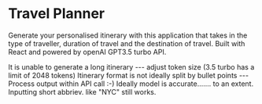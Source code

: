 # Travel Planner

Generate your personalised itinerary with this application that takes in the type of traveller, duration of travel and the destination of travel. 
Built with React and powered by openAI GPT3.5 turbo API. 

It is unable to generate a long itinerary --- adjust token size (3.5 turbo has a limit of 2048 tokens) 
Itinerary format is not ideally split by bullet points --- Process output within API call :-)
Ideally model is accurate....... to an extent. Inputting short abbriev. like "NYC" still works. 
